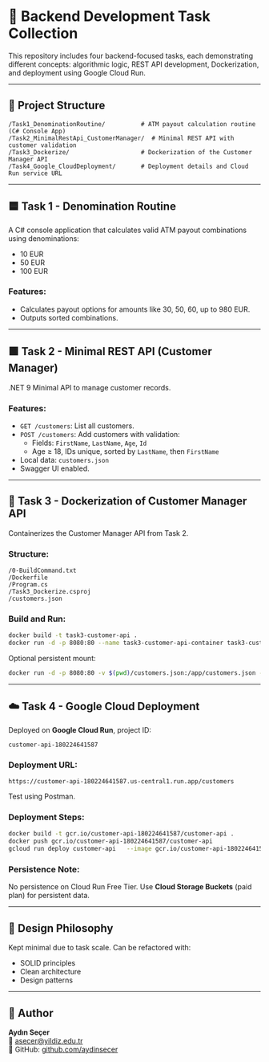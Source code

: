 # 🧩 Backend Development Task Collection

This repository includes four backend-focused tasks, each demonstrating different concepts: algorithmic logic, REST API development, Dockerization, and deployment using Google Cloud Run.

---

## 📂 Project Structure

```
/Task1_DenominationRoutine/          # ATM payout calculation routine (C# Console App)
/Task2_MinimalRestApi_CustomerManager/  # Minimal REST API with customer validation
/Task3_Dockerize/                    # Dockerization of the Customer Manager API
/Task4_Google_CloudDeployment/       # Deployment details and Cloud Run service URL
```

---

## 🟦 Task 1 - Denomination Routine

A C# console application that calculates valid ATM payout combinations using denominations:
- 10 EUR
- 50 EUR
- 100 EUR

### Features:
- Calculates payout options for amounts like 30, 50, 60, up to 980 EUR.
- Outputs sorted combinations.

---

## 🟩 Task 2 - Minimal REST API (Customer Manager)

.NET 9 Minimal API to manage customer records.

### Features:
- `GET /customers`: List all customers.
- `POST /customers`: Add customers with validation:
  - Fields: `FirstName`, `LastName`, `Age`, `Id`
  - Age ≥ 18, IDs unique, sorted by `LastName`, then `FirstName`
- Local data: `customers.json`
- Swagger UI enabled.

---

## 🐳 Task 3 - Dockerization of Customer Manager API

Containerizes the Customer Manager API from Task 2.

### Structure:
```
/0-BuildCommand.txt
/Dockerfile
/Program.cs
/Task3_Dockerize.csproj
/customers.json
```

### Build and Run:
```bash
docker build -t task3-customer-api .
docker run -d -p 8080:80 --name task3-customer-api-container task3-customer-api
```
Optional persistent mount:
```bash
docker run -d -p 8080:80 -v $(pwd)/customers.json:/app/customers.json --name task3-customer-api-container task3-customer-api
```

---

## ☁️ Task 4 - Google Cloud Deployment

Deployed on **Google Cloud Run**, project ID:

```
customer-api-180224641587
```

### Deployment URL:
```
https://customer-api-180224641587.us-central1.run.app/customers
```

Test using Postman.

### Deployment Steps:
```bash
docker build -t gcr.io/customer-api-180224641587/customer-api .
docker push gcr.io/customer-api-180224641587/customer-api
gcloud run deploy customer-api   --image gcr.io/customer-api-180224641587/customer-api   --platform managed   --region us-central1   --allow-unauthenticated
```

### Persistence Note:
No persistence on Cloud Run Free Tier. Use **Cloud Storage Buckets** (paid plan) for persistent data.

---

## 🧱 Design Philosophy

Kept minimal due to task scale. Can be refactored with:
- SOLID principles
- Clean architecture
- Design patterns

---

## 👤 Author

**Aydın Seçer**  
📧 asecer@yildiz.edu.tr  
🔗 GitHub: [github.com/aydinsecer](https://github.com/aydinsecer)
